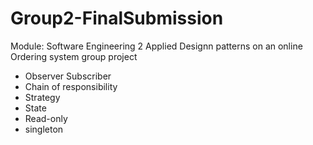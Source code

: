 # Group2-FinalSubmission
Module: Software Engineering 2 
Applied Designn patterns on an online Ordering system group project 
- Observer Subscriber 
- Chain of responsibility 
- Strategy 
- State 
- Read-only 
- singleton 
